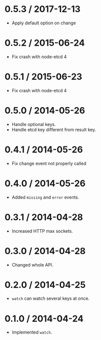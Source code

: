 0.5.3 / 2017-12-13
===================

  * Apply default option on change

0.5.2 / 2015-06-24
===================

  * Fix crash with node-etcd 4

0.5.1 / 2015-06-23
===================

  * Fix crash with node-etcd 4

0.5.0 / 2014-05-26
===================

  * Handle optional keys.
  * Handle etcd key different from result key.

0.4.1 / 2014-05-26
===================

  * Fix change event not properly called

0.4.0 / 2014-05-26
===================

  * Added `missing` and `error` events.

0.3.1 / 2014-04-28
===================

  * Increased HTTP max sockets.

0.3.0 / 2014-04-28
===================

  * Changed whole API.

0.2.0 / 2014-04-25
===================

  * `watch` can watch several keys at once.

0.1.0 / 2014-04-24
===================

  * Implemented `watch`.
